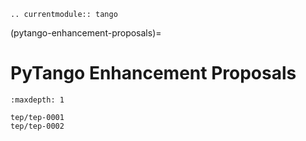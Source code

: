 ```{eval-rst}
.. currentmodule:: tango
```

(pytango-enhancement-proposals)=

# PyTango Enhancement Proposals

```{toctree}
:maxdepth: 1

tep/tep-0001
tep/tep-0002
```
